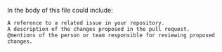 In the body of this file  could include:

    A reference to a related issue in your repository.
    A description of the changes proposed in the pull request.
    @mentions of the person or team responsible for reviewing proposed changes.
